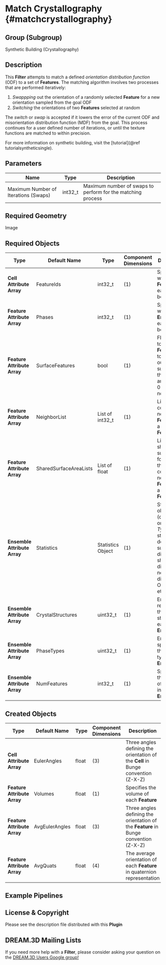 Match Crystallography {#matchcrystallography}
=============

## Group (Subgroup) ##

Synthetic Building (Crystallography)

## Description ##

This **Filter** attempts to match a defined _orientation distribution function_ (ODF) to a set of **Features**. The matching algorithm involves two processes that are performed iteratively:

1. _Swappping_ out the orientation of a randomly selected **Feature** for a new orientation sampled from the goal ODF
2. _Switching_ the orientations of two **Features** selected at random 

The _switch_ or _swap_ is accepted if it lowers the error of the current ODF and misorientation distribution function (MDF) from the goal. This process continues for a user defined number of iterations, or until the texture functions are matched to within precision.

For more information on synthetic building, visit the [tutorial](@ref tutorialsyntheticsingle).  

## Parameters ##

| Name | Type | Description |
|------|------| ----------- |
| Maximum Number of Iterations (Swaps) | int32_t | Maximum number of swaps to perform for the matching process |

## Required Geometry ##

Image

## Required Objects ##

| Type | Default Name | Type | Component Dimensions | Description |
|------|--------------|------|----------------------|-------------|
| **Cell Attribute Array** | FeatureIds | int32_t | (1) | Specifies to which **Feature** each **Cell** belongs |
| **Feature Attribute Array** | Phases | int32_t | (1) |  Specifies to which **Ensemble** each **Cell** belongs |
| **Feature Attribute Array** | SurfaceFeatures | bool | (1) | Flag equal to 1 if the **Feature** touches an outer surface of the sample and equal to 0 if it does not |
| **Feature Attribute Array** | NeighborList | List of int32_t | (1) | List of the contiguous neighboring **Features** for a given **Feature** |
| **Feature Attribute Array** | SharedSurfaceAreaLists | List of float | (1) | List of the shared surface area for each of the contiguous neighboring **Features** for a given **Feature** |
| **Ensemble Attribute Array** | Statistics | Statistics Object | (1) | Statistics objects (depending on *Phase Type*) that store fits to descriptors such as size distribution, shape distribution, neighbor distribution, ODF, MDF, etc. |
| **Ensemble Attribute Array** | CrystalStructures | uint32_t | (1) | Enumeration representing the crystal structure for each **Ensemble** |
| **Ensemble Attribute Array** | PhaseTypes | uint32_t | (1) | Enumeration specifying the phase type of each **Ensemble** |
| **Ensemble Attribute Array** | NumFeatures | int32_t | (1) | Specifies the number of **Features** in each **Ensemble** |

## Created Objects ##

| Type | Default Name | Type | Component Dimensions | Description |
|------|--------------|------|----------------------|-------------|
| **Cell Attribute Array** | EulerAngles | float | (3) | Three angles defining the orientation of the **Cell** in Bunge convention (Z-X-Z) |
| **Feature Attribute Array** | Volumes | float | (1) | Specifies the volume of each **Feature** |
| **Feature Attribute Array** | AvgEulerAngles | float | (3) | Three angles defining the orientation of the **Feature** in Bunge convention (Z-X-Z) |
| **Feature Attribute Array** | AvgQuats | float | (4) | The average orientation of each **Feature** in quaternion representation |

## Example Pipelines ##



## License & Copyright ##

Please see the description file distributed with this **Plugin**

## DREAM.3D Mailing Lists ##

If you need more help with a **Filter**, please consider asking your question on the [DREAM.3D Users Google group!](https://groups.google.com/forum/?hl=en#!forum/dream3d-users)


